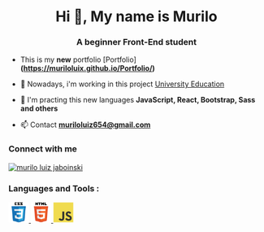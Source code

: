 <h1 align="center">Hi 👋, My name is Murilo</h1>
<h3 align="center">A beginner Front-End student</h3>

- This is my **new** portfolio [Portfolio] **(https://muriloluix.github.io/Portfolio/)**

- 👯 Nowadays, i'm working in this project [University Education](https://muriloluix.github.io/UniversityEducation/)

- 🌱 I'm practing this new languages **JavaScript, React, Bootstrap, Sass and others**

- 📫 Contact **muriloluiz654@gmail.com**

<h3 align="left">Connect with me</h3>
<p align="left">
<a target="_blank" href="https://www.linkedin.com/in/murilo-luiz-jaboinski-246096229/"><img align="center" src="https://raw.githubusercontent.com/rahuldkjain/github-profile-readme-generator/master/src/images/icons/Social/linked-in-alt.svg" alt="murilo luiz jaboinski" height="30" width="40" /></a>
</p>

<h3 align="left">Languages and Tools :</h3>
<p align="left"> <a href="https://www.w3schools.com/css/" target="_blank" rel="noreferrer"> <img src="https://raw.githubusercontent.com/devicons/devicon/master/icons/css3/css3-original-wordmark.svg" alt="css3" width="40" height="40"/> </a> <a href="https://www.w3.org/html/" target="_blank" rel="noreferrer"> <img src="https://raw.githubusercontent.com/devicons/devicon/master/icons/html5/html5-original-wordmark.svg" alt="html5" width="40" height="40"/> </a> <a href="https://developer.mozilla.org/en-US/docs/Web/JavaScript" target="_blank" rel="noreferrer"> <img src="https://raw.githubusercontent.com/devicons/devicon/master/icons/javascript/javascript-original.svg" alt="javascript" width="40" height="40"/> </a> </p>
